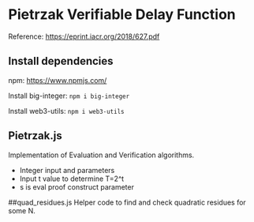 # Pietrzak Verifiable Delay Function

Reference: https://eprint.iacr.org/2018/627.pdf

## Install dependencies

npm: https://www.npmjs.com/

Install big-integer: `npm i big-integer`

Install web3-utils: `npm i web3-utils`

## Pietrzak.js
Implementation of Evaluation and Verification algorithms.

* Integer input and parameters
* Input t value to determine T=2^t
* s is eval proof construct parameter

##quad_residues.js
Helper code to find and check quadratic residues for some N.
